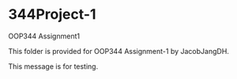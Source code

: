 344Project-1
============

OOP344 Assignment1

This folder is provided for OOP344 Assignment-1 by JacobJangDH.

This message is for testing.
